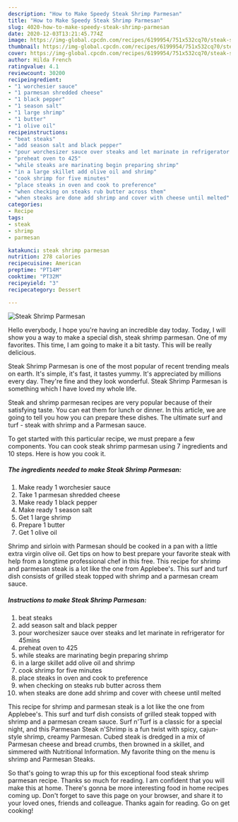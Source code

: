 ```yaml
---
description: "How to Make Speedy Steak Shrimp Parmesan"
title: "How to Make Speedy Steak Shrimp Parmesan"
slug: 4020-how-to-make-speedy-steak-shrimp-parmesan
date: 2020-12-03T13:21:45.774Z
image: https://img-global.cpcdn.com/recipes/6199954/751x532cq70/steak-shrimp-parmesan-recipe-main-photo.jpg
thumbnail: https://img-global.cpcdn.com/recipes/6199954/751x532cq70/steak-shrimp-parmesan-recipe-main-photo.jpg
cover: https://img-global.cpcdn.com/recipes/6199954/751x532cq70/steak-shrimp-parmesan-recipe-main-photo.jpg
author: Hilda French
ratingvalue: 4.1
reviewcount: 30200
recipeingredient:
- "1 worchesier sauce"
- "1 parmesan shredded cheese"
- "1 black pepper"
- "1 season salt"
- "1 large shrimp"
- "1 butter"
- "1 olive oil"
recipeinstructions:
- "beat steaks"
- "add season salt and black pepper"
- "pour worchesizer sauce over steaks and let marinate in refrigerator for 45mins"
- "preheat oven to 425"
- "while steaks are marinating begin preparing shrimp"
- "in a large skillet add olive oil and shrimp"
- "cook shrimp for five minutes"
- "place steaks in oven and cook to preference"
- "when checking on steaks rub butter across them"
- "when steaks are done add shrimp and cover with cheese until melted"
categories:
- Recipe
tags:
- steak
- shrimp
- parmesan

katakunci: steak shrimp parmesan 
nutrition: 278 calories
recipecuisine: American
preptime: "PT14M"
cooktime: "PT32M"
recipeyield: "3"
recipecategory: Dessert

---
```



![Steak Shrimp Parmesan](https://img-global.cpcdn.com/recipes/6199954/751x532cq70/steak-shrimp-parmesan-recipe-main-photo.jpg)

Hello everybody, I hope you're having an incredible day today. Today, I will show you a way to make a special dish, steak shrimp parmesan. One of my favorites. This time, I am going to make it a bit tasty. This will be really delicious.

Steak Shrimp Parmesan is one of the most popular of recent trending meals on earth. It's simple, it's fast, it tastes yummy. It's appreciated by millions every day. They're fine and they look wonderful. Steak Shrimp Parmesan is something which I have loved my whole life.

Steak and shrimp parmesan recipes are very popular because of their satisfying taste. You can eat them for lunch or dinner. In this article, we are going to tell you how you can prepare these dishes. The ultimate surf and turf - steak with shrimp and a Parmesan sauce.


To get started with this particular recipe, we must prepare a few components. You can cook steak shrimp parmesan using 7 ingredients and 10 steps. Here is how you cook it.

<!--inarticleads1-->

##### The ingredients needed to make Steak Shrimp Parmesan:

1. Make ready 1 worchesier sauce
1. Take 1 parmesan shredded cheese
1. Make ready 1 black pepper
1. Make ready 1 season salt
1. Get 1 large shrimp
1. Prepare 1 butter
1. Get 1 olive oil


Shrimp and sirloin with Parmesan should be cooked in a pan with a little extra virgin olive oil. Get tips on how to best prepare your favorite steak with help from a longtime professional chef in this free. This recipe for shrimp and parmesan steak is a lot like the one from Applebee&#39;s. This surf and turf dish consists of grilled steak topped with shrimp and a parmesan cream sauce. 

<!--inarticleads2-->

##### Instructions to make Steak Shrimp Parmesan:

1. beat steaks
1. add season salt and black pepper
1. pour worchesizer sauce over steaks and let marinate in refrigerator for 45mins
1. preheat oven to 425
1. while steaks are marinating begin preparing shrimp
1. in a large skillet add olive oil and shrimp
1. cook shrimp for five minutes
1. place steaks in oven and cook to preference
1. when checking on steaks rub butter across them
1. when steaks are done add shrimp and cover with cheese until melted


This recipe for shrimp and parmesan steak is a lot like the one from Applebee&#39;s. This surf and turf dish consists of grilled steak topped with shrimp and a parmesan cream sauce. Surf n&#39;Turf is a classic for a special night, and this Parmesan Steak n&#39;Shrimp is a fun twist with spicy, cajun-style shrimp, creamy Parmesan. Cubed steak is dredged in a mix of Parmesan cheese and bread crumbs, then browned in a skillet, and simmered with Nutritional Information. My favorite thing on the menu is shrimp and Parmesan Steaks. 

So that's going to wrap this up for this exceptional food steak shrimp parmesan recipe. Thanks so much for reading. I am confident that you will make this at home. There's gonna be more interesting food in home recipes coming up. Don't forget to save this page on your browser, and share it to your loved ones, friends and colleague. Thanks again for reading. Go on get cooking!
